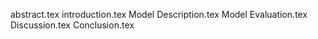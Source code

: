 abstract.tex
introduction.tex
Model Description.tex
Model Evaluation.tex
Discussion.tex
Conclusion.tex

